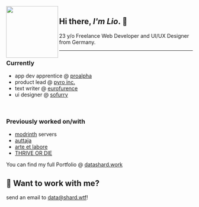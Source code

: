 <img align="left" width="140px" src="https://common.himbo.cat/avatars/lio/blep.png">

## Hi there, _I'm Lio_. 👋

23 y/o Freelance Web Developer and UI/UX Designer from Germany.

---

### Currently
- app dev apprentice @ [proalpha]
- product lead @ [pyro inc.]
- text writer @ [eurofurence]
- ui designer @ [sofurry]
<br/>

### Previously worked on/with

- [modrinth] servers
- [auttaja]
- [arte et labore]
- [THRIVE OR DIE]

You can find my full Portfolio @ [datashard.work]


## 📩 Want to work with me?

send an email to [data@shard.wtf](mailto:data@shard.wtf?subject=%5BGithub%5D%20I'm%20interested%20in%20working%20with%20you!)!

<!---- quick links ---->
[proalpha]:https://proalpha.com
[eurofurence]:https://eurofurence.org
[auttaja]: https://auttaja.io
[thrive or die]: https://thriveordie.life/
[pyro inc.]: https://pyro.host
[modrinth]: https://modrinth.gg
[datashard.work]: https://datashard.work/
[arte et labore]: https://artelabore.online
[sofurry]: https://sofurry.com
